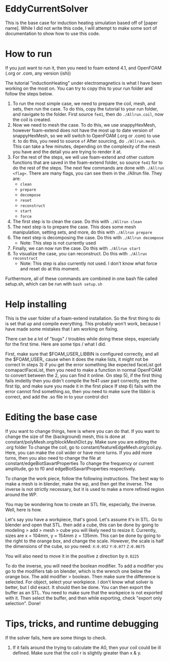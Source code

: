 # EddyCurrentSolver

This is the base case for induction heating simulation based off of [paper name]. While I did not write this code, I will attempt to make some sort of documentation to show how to use this code. 

# How to run

If you just want to run it, then you need to foam extend 4.1, and OpenFOAM (.org or .com, any version (ish)) 

The tutorial "inductionHeating" under electromagnetics is what I have been working on the most on. You can try to copy this to your run folder and follow the steps below.

1. To run the most simple case, we need to prepare the coil, mesh, and sets, then run the case. To do this, copy the tutorial to your run folder, and navigate to the folder. First source `fe41`, then do `./Allrun.coil`, now the coil is created.
2. Now we need to mesh the case. To do this, we use snappyHexMesh, however foam-extend does not have the most up to date version of snappyHexMesh, so we will switch to OpenFOAM (.org or .com) to use it. to do this, you need to source `of` After sourcing, do `./Allrun.mesh`. This can take a few minutes, depending on the complexity of the mesh you have and the detail you are trying to render it at.  
3. For the rest of the steps, we will use foam-extend and other custom functions that are saved in the foam-extend folder, so source `fe41` for to do the rest of the steps. The next few commands are done with `./Allrun <flag>`. There are many flags, you can see them in the ./Allrun file. They are:
   - `clean`
   - `prepare`
   - `decompose`
   - `reset`
   - `reconstruct`
   - `start`
   - `force`
5. The first step is to clean the case. Do this with `./Allrun clean`
6. The next step is to prepare the case. This does some mesh manipulation, setting sets, and more, do this with `./Allrun prepare`
7. The next step is decomposing the case. Do this with `./Allrun decompose`
   - Note: This step is not currently used
9. Finally, we can now run the case. Do this with `./Allrun start`
10. To visualize the case, you can reconstruct. Do this with `./Allrun reconstruct`
    - Note: This step is also currently not used. 
I don't know what force and reset do at this moment.

Furthermore, all of these commands are combined in one bash file called setup.sh, which can be run with `bash setup.sh`

# Help installing 

This is the user folder of a foam-extend installation. So the first thing to do is set that up and compile everything. This probably won't work, because I have made some mistakes that I am working on fixing. 

There can be a lot of "bugs" / troubles while doing these steps, especially for the first time. Here are some tips / what I did. 

First, make sure that $FOAM_USER_LIBBIN is configured correctly, and all the $FOAM_USER_ cause when it does the make lists, it might not be correct
In steps 3) if you get the error something like expected faceList got comapactFaceList, then you need to make a function in normal OpenFOAM to convert between the 2, you can find it online.
On step 5), if the first thing fails imdeitly then you didn't compile the fe41 user part correctly, see the first tip, and make sure you made it in the first place
If step 6) fails with the error cannot find something.so, then you need to make sure the libbin is correct, and add the .so file in to your control dict

# Editing the base case

If you want to change things, here is where you can do that.
If you want to  change the size of the (background) mesh, this is done at constant/polyMesh.org/blockMeshDict.py. Make sure you are editing the .org folder
To change the coil, go to constant/featureEdgeMesh.org/coil.py. Here, you can make the coil wider or have more turns. If you add more turns, then you also need to change the file at constant/edgeBiotSavartProperties
To change the frequency or current amplitude, go to f0 and edgeBiotSavartProperties respectively. 

To change the work piece, follow the following instructions. The best way to make a mesh is in blender, make the wp, and then get the inverse. The inverse is not strictly necessary, but it is used to make a more refined region around the WP.

You may be wondering how to create an STL file,  especially, the inverse. Well, here is how. 

Let's say you have a workpiece, that's good. Let's assume it's in STL. Go to blender and open that STL. 
then add a cube, this can be done by going to modeling > add > mesh > cube
you will likely need to resize it. Currently, sizes are x = 104mm, y = 154mm z = 135mm. This can be done by going to the right to the orange box, and change the scale. However, the scale is half the dimensions of the cube, so you need:
`X:0.052`
`Y:0.077`
`Z:0.0675`

You will also need to move it in the positive z direction by `0.0225`

To do the inverse, you will need the boolean modifier. To add a modifier you go to the modifiers tab on blender, which is the wrench one below the orange box.
The add modifier > boolean. Then make sure the difference is selected. For object, select your workpiece. I don't know what solver is better, but I did exact. It should then be done.
You can then export the buffer as an STL. You need to make sure that the workpeice is not exported with it. Then select the buffer, and then while exporting, check "export only selection".
Done!

# Tips, tricks, and runtime debugging

If the solver fails, here are some things to check.

1) If it fails around the trying to calculate the A0, then your coil could be ill defined. Make sure that the coil r is slightly greater than x & y. 
